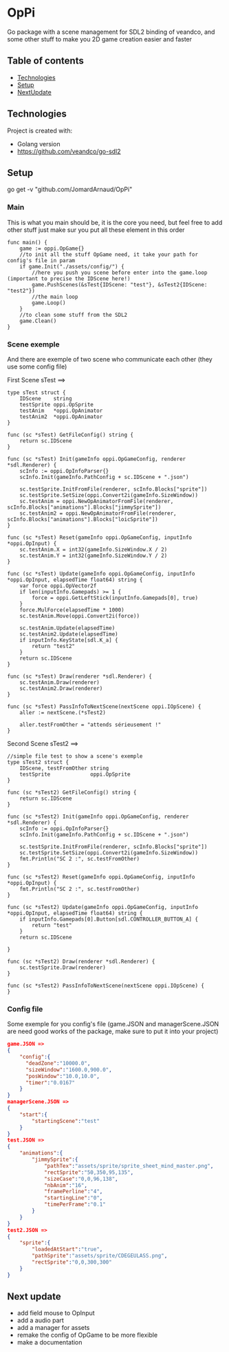# OpPi
Go package with a scene management for SDL2 binding of veandco, and some other stuff to make you 2D game creation easier and faster

## Table of contents
* [Technologies](#technologies)
* [Setup](#setup)
* [NextUpdate](#next-update)

## Technologies
Project is created with:
* Golang version 
* https://github.com/veandco/go-sdl2

## Setup
go get  -v "github.com/JomardArnaud/OpPi"
### Main
This is what you main should be, it is the core you need, but feel free to add other stuff just make sur you put all these element in this order

```golang
func main() {
    game := oppi.OpGame{}
    //to init all the stuff OpGame need, it take your path for config's file in param
	if game.Init("./assets/config/") {
		//here you push you scene before enter into the game.loop (important to precise the IDScene here!)
		game.PushScenes(&sTest{IDScene: "test"}, &sTest2{IDScene: "test2"})
        //the main loop
		game.Loop()
    }
    //to clean some stuff from the SDL2
	game.Clean()
}
```

### Scene exemple
And there are exemple of two scene who communicate each other (they use some config file)

First Scene sTest ==>

```golang
type sTest struct {
	IDScene    string
	testSprite oppi.OpSprite
	testAnim   *oppi.OpAnimator
	testAnim2  *oppi.OpAnimator
}

func (sc *sTest) GetFileConfig() string {
	return sc.IDScene
}

func (sc *sTest) Init(gameInfo oppi.OpGameConfig, renderer *sdl.Renderer) {
	scInfo := oppi.OpInfoParser{}
	scInfo.Init(gameInfo.PathConfig + sc.IDScene + ".json")

	sc.testSprite.InitFromFile(renderer, scInfo.Blocks["sprite"])
	sc.testSprite.SetSize(oppi.Convert2i(gameInfo.SizeWindow))
	sc.testAnim = oppi.NewOpAnimatorFromFile(renderer, scInfo.Blocks["animations"].Blocks["jimmySprite"])
	sc.testAnim2 = oppi.NewOpAnimatorFromFile(renderer, scInfo.Blocks["animations"].Blocks["loicSprite"])
}

func (sc *sTest) Reset(gameInfo oppi.OpGameConfig, inputInfo *oppi.OpInput) {
	sc.testAnim.X = int32(gameInfo.SizeWindow.X / 2)
	sc.testAnim.Y = int32(gameInfo.SizeWindow.Y / 2)
}

func (sc *sTest) Update(gameInfo oppi.OpGameConfig, inputInfo *oppi.OpInput, elapsedTime float64) string {
	var force oppi.OpVector2f
	if len(inputInfo.Gamepads) >= 1 {
		force = oppi.GetLeftStick(inputInfo.Gamepads[0], true)
	}
	force.MulForce(elapsedTime * 1000)
	sc.testAnim.Move(oppi.Convert2i(force))

	sc.testAnim.Update(elapsedTime)
	sc.testAnim2.Update(elapsedTime)
	if inputInfo.KeyState[sdl.K_a] {
		return "test2"
	}
	return sc.IDScene
}

func (sc *sTest) Draw(renderer *sdl.Renderer) {
	sc.testAnim.Draw(renderer)
	sc.testAnim2.Draw(renderer)
}

func (sc *sTest) PassInfoToNextScene(nextScene oppi.IOpScene) {
	aller := nextScene.(*sTest2)

	aller.testFromOther = "attends sérieusement !"
}
```

Second Scene sTest2 ==>

```golang
//simple file test to show a scene's exemple
type sTest2 struct {
	IDScene, testFromOther string
	testSprite             oppi.OpSprite
}

func (sc *sTest2) GetFileConfig() string {
	return sc.IDScene
}

func (sc *sTest2) Init(gameInfo oppi.OpGameConfig, renderer *sdl.Renderer) {
	scInfo := oppi.OpInfoParser{}
	scInfo.Init(gameInfo.PathConfig + sc.IDScene + ".json")

	sc.testSprite.InitFromFile(renderer, scInfo.Blocks["sprite"])
	sc.testSprite.SetSize(oppi.Convert2i(gameInfo.SizeWindow))
	fmt.Println("SC 2 :", sc.testFromOther)
}

func (sc *sTest2) Reset(gameInfo oppi.OpGameConfig, inputInfo *oppi.OpInput) {
	fmt.Println("SC 2 :", sc.testFromOther)
}

func (sc *sTest2) Update(gameInfo oppi.OpGameConfig, inputInfo *oppi.OpInput, elapsedTime float64) string {
	if inputInfo.Gamepads[0].Button[sdl.CONTROLLER_BUTTON_A] {
		return "test"
	}
	return sc.IDScene

}

func (sc *sTest2) Draw(renderer *sdl.Renderer) {
	sc.testSprite.Draw(renderer)
}

func (sc *sTest2) PassInfoToNextScene(nextScene oppi.IOpScene) {
}
```

### Config file
Some exemple for you config's file (game.JSON and managerScene.JSON are need good works of the package, make sure to put it into your project)
```JSON
game.JSON =>
{
    "config":{
      "deadZone":"10000.0",
      "sizeWindow":"1600.0,900.0",
      "posWindow":"10.0,10.0",
      "timer":"0.0167"  
	}
}
managerScene.JSON =>
{
    "start":{
        "startingScene":"test"
    }
}
test.JSON =>
{
    "animations":{
        "jimmySprite":{
            "pathTex":"assets/sprite/sprite_sheet_mind_master.png",
            "rectSprite":"50,350,95,135",
            "sizeCase":"0,0,96,138",
            "nbAnim":"16",
            "framePerline":"4",
            "startingLine":"0",
            "timePerFrame":"0.1"    
        }
    }
}
test2.JSON =>
{
    "sprite":{
        "loadedAtStart":"true",
        "pathSprite":"assets/sprite/CDEGEULASS.png",
        "rectSprite":"0,0,300,300"
    }
}
```

## Next update
* add field mouse to OpInput
* add a audio part
* add a manager for assets
* remake the config of OpGame to be more flexible
* make a documentation
